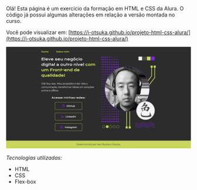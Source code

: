 Olá!
Esta página é um exercício da formação em HTML e CSS da Alura. 
O código já possui algumas alterações em relação a versão montada no curso.

Você pode visualizar em: [https://i-otsuka.github.io/projeto-html-css-alura/](https://i-otsuka.github.io/projeto-html-css-alura/)

![Captura da página inicial do projeto](https://github.com/i-otsuka/projeto-html-css-alura/blob/153e289eaa9a0810f06e6d427aed0582a2328844/printscreen-projeto-isac-html-css-alura.png)

*Tecnologias utilizadas:*
* HTML
* CSS
* Flex-box
